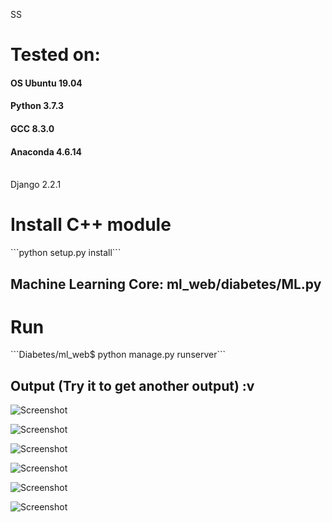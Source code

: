SS
<h1>Tested on: </h1>
<h4>OS Ubuntu 19.04</h4>
<h4>Python 3.7.3</h4>
<h4>GCC 8.3.0</h4>
<h4>Anaconda 4.6.14</h4>
<br>Django 2.2.1</h4>


<h1>Install C++ module</h1>
```python setup.py install```

<h2>Machine Learning Core: ml_web/diabetes/ML.py</h2>

<h1>Run</h1>
```Diabetes/ml_web$ python manage.py runserver```

<h2>Output (Try it to get another output) :v</h2>

![Screenshot](ss0.png)

![Screenshot](ss5.png)

![Screenshot](ss1.png)

![Screenshot](ss2.png)

![Screenshot](ss3.png)

![Screenshot](ss4.png)






